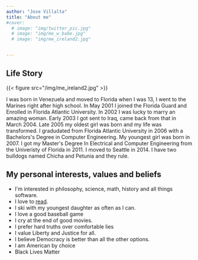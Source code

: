 ```yaml
---
author: "Jose Villalta"
title: "About me"
#cover:
  # image: "img/twitter_pic.jpg"
  # image: "img/me_w_babe.jpg"
  # image: "img/me_ireland2.jpg"


---
```


## Life Story

{{< figure src="/img/me_ireland2.jpg"  >}}

I was born in Venezuela and moved to Florida when I was 13, I went to the Marines right after high school. 
In May 2001 I joined the Florida Guard and Enrolled in Florida Atlantic University.
In 2002 I was lucky to marry an amazing woman. Early 2003 I got sent to Iraq, came back from that in March 2004. 
Late 2005 my oldest girl was born and my life was transformed. 
I gradudated from Florida Atlantic University in 2006 with a Bachelors's Degree in Computer Engineering.
My youngest girl was born in 2007. 
I got my Master's Degree In Electrical and Computer Engineering from the Univeristy of Florida in 2011. 
I moved to Seattle in 2014.
I have two bulldogs named Chicha and Petunia and they rule. 

## My personal interests, values and beliefs

-   I'm interested in philosophy, science, math, history and all things software. 
-   I love to [read](https://www.goodreads.com/user/show/5926316-jose).
-   I ski with my youngest daughter as often as I can. 
-   I love a good baseball game
-   I cry at the end of good movies. 
-   I prefer hard truths over comfortable lies
-   I value Liberty and Justice for all. 
-   I believe Democracy is better than all the other options. 
-   I am American by choice
-   Black Lives Matter
